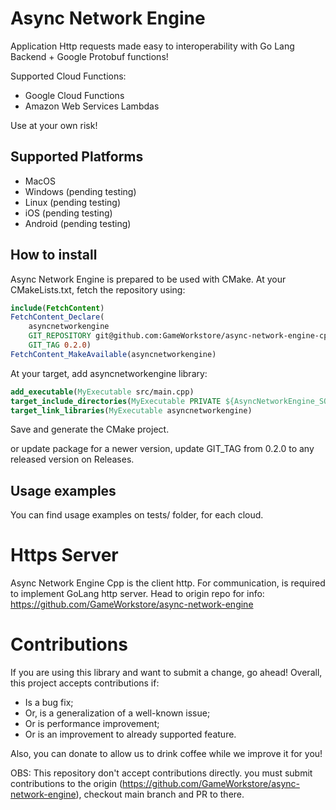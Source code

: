 # Async Network Engine

Application Http requests made easy to interoperability with Go Lang Backend + Google Protobuf functions!

Supported Cloud Functions:
- Google Cloud Functions
- Amazon Web Services Lambdas

Use at your own risk!

## Supported Platforms

* MacOS
* Windows (pending testing)
* Linux (pending testing)
* iOS (pending testing)
* Android (pending testing)

## How to install

Async Network Engine is prepared to be used with CMake.
At your CMakeLists.txt, fetch the repository using:
```cmake
include(FetchContent)
FetchContent_Declare(
    asyncnetworkengine
    GIT_REPOSITORY git@github.com:GameWorkstore/async-network-engine-cpp.git
    GIT_TAG 0.2.0)
FetchContent_MakeAvailable(asyncnetworkengine)
```

At your target, add asyncnetworkengine library:
```cmake
add_executable(MyExecutable src/main.cpp)
target_include_directories(MyExecutable PRIVATE ${AsyncNetworkEngine_SOURCE_DIR}/include)
target_link_libraries(MyExecutable asyncnetworkengine)
```

Save and generate the CMake project.

or update package for a newer version, update GIT_TAG from 0.2.0 to any released version on Releases.

## Usage examples

You can find usage examples on tests/ folder, for each cloud.

# Https Server

Async Network Engine Cpp is the client http. For communication, is required to implement GoLang http server. Head to origin repo for info: https://github.com/GameWorkstore/async-network-engine

# Contributions

If you are using this library and want to submit a change, go ahead! Overall, this project accepts contributions if:
- Is a bug fix;
- Or, is a generalization of a well-known issue;
- Or is performance improvement;
- Or is an improvement to already supported feature.

Also, you can donate to allow us to drink coffee while we improve it for you!

OBS: This repository don't accept contributions directly. you must submit contributions to the origin (https://github.com/GameWorkstore/async-network-engine), checkout main branch and PR to there.
